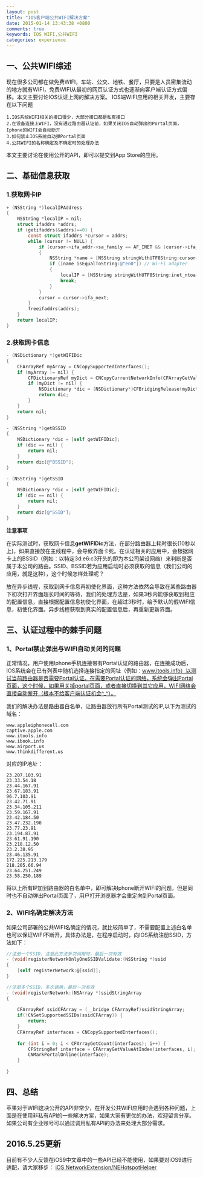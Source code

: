 ```yaml
---
layout: post
title: "IOS客户端公共WIFI解决方案"
date: 2015-01-14 13:43:38 +0800
comments: true
keywords: IOS WIFI,公共WIFI
categories: experience 
---
```

## 一、公共WIFI综述

现在很多公司都在做免费WIFI，车站、公交、地铁、餐厅，只要是人员密集流动的地方就有WIFI，免费WIFI从最初的网页认证方式也逐渐向客户端认证方式偏移。本文主要讨论IOS认证上网的解决方案。
IOS端WIFI应用的相关开发，主要存在以下问题

	1.IOS系统WIFI相关的接口很少，大部分接口都是私有接口
	2.在设备连接上WIFI，没有通过路由器认证前，如果关闭IOS自动弹出的Portal页面，Iphone的WIFI会自动断开
	3.如何禁止IOS系统自动弹Portal页面
	4.公共WIFI的名称确定及不确定时的处理办法

本文主要讨论在使用公开的API，即可以提交到App Store的应用。
<!-- more -->


## 二、基础信息获取

### 1.获取网卡IP

``` objectivec
+ (NSString *)localIPAddress
{
    NSString *localIP = nil;
    struct ifaddrs *addrs;
    if (getifaddrs(&addrs)==0) {
        const struct ifaddrs *cursor = addrs;
        while (cursor != NULL) {
            if (cursor->ifa_addr->sa_family == AF_INET && (cursor->ifa_flags & IFF_LOOPBACK) == 0)
            {
                NSString *name = [NSString stringWithUTF8String:cursor->ifa_name];
                if ([name isEqualToString:@"en0"]) // Wi-Fi adapter
                {
                    localIP = [NSString stringWithUTF8String:inet_ntoa(((struct sockaddr_in *)cursor->ifa_addr)->sin_addr)];
                    break;
                }
            }
            cursor = cursor->ifa_next;
        }
        freeifaddrs(addrs);
    }
    return localIP;
}

```

### 2.获取网卡信息

``` objectivec
- (NSDictionary *)getWIFIDic
{
    CFArrayRef myArray = CNCopySupportedInterfaces();
    if (myArray != nil) {
        CFDictionaryRef myDict = CNCopyCurrentNetworkInfo(CFArrayGetValueAtIndex(myArray, 0));
        if (myDict != nil) {
            NSDictionary *dic = (NSDictionary*)CFBridgingRelease(myDict);
            return dic;
        }
    }
    return nil;
}

- (NSString *)getBSSID
{
    NSDictionary *dic = [self getWIFIDic];
    if (dic == nil) {
        return nil;
    }
    return dic[@"BSSID"];
}

- (NSString *)getSSID
{
    NSDictionary *dic = [self getWIFIDic];
    if (dic == nil) {
        return nil;
    }
    return dic[@"SSID"];
}

```

**注意事项**

在实际测试时，获取网卡信息**getWIFIDic**方法，在部分路由器上耗时很长(10秒以上)，如果直接放在主线程中，会导致界面卡死。在认证相关的应用中，会根据网卡上的BSSID（例如：以特定3d:e6:c3开头的即为本公司架设网络）来判断是否属于本公司的路由。SSID、BSSID若为应用启动时必须获取的信息（我们公司的应用，就是这种），这个时候怎样处理呢？	

放在异步线程，获取到网卡信息再初使化界面，这种方法依然会导致在某些路由器下初次打开界面超长时间的等待，我们的处理方法是，如果3秒内能够获取到相应的配置信息，直接根据配置信息初使化界面，在超过3秒时，给予默认的假WIFI信息，初使化界面。异步线程获取到真实的配置信息后，再重新更新界面。
	

## 三、认证过程中的棘手问题

### 1、Portal禁止弹出与WIFI自动关闭的问题

正常情况，用户使用Iphone手机连接带有Portal认证的路由器，在连接成功后，IOS系统会在已有列表中随机选择连接指定的网址（例如：www.itools.info）以测试当前路由器是否需要Portal认证。在需要Portal认证的网络，系统会弹出Portal页面，这个时候，如果用关掉portal页面，或者直接切换到其它应用，WIFI网络会直接自动断开（根本不给客户端认证机会^_^）。

我们的解决办法是路由器白名单，让路由器放行所有Portal测试的IP,以下为测试的域名：

	www.appleiphonecell.com
	captive.apple.com
	www.itools.info
	www.ibook.info
	www.airport.us
	www.thinkdifferent.us
	
对应的IP地址：

	23.207.103.91
	23.33.54.18
	23.44.167.91
	23.67.183.91
	96.7.103.91
	23.42.71.91
	23.34.105.211
	23.59.167.91
	23.42.184.50
	23.47.232.190
	23.77.23.91
	23.194.87.91
	23.61.91.190
	23.218.12.50
	23.2.38.95
	23.46.135.91
	172.225.213.179
	218.205.66.94
	23.64.251.249
	23.58.250.189
	
将以上所有IP加到路由器的白名单中，即可解决Iphone断开WIFI的问题，但是同时也不自动弹出Portal页面了，用户打开浏览器才会重定向到Portal页面。

### 2、WIFI名确定解决方法

如果公司部署的公共WIFI名确定的情况，就比较简单了，不需要配置上述白名单也可以保证WIFI不断开，具体办法是，在程序启动时，向IOS系统注册SSID，方法如下：

``` objectivec
//注册一个SSID，注意此方法多次调用时，最后一次有效
- (void)registerNetworkOnlyOneSSIDValidate:(NSString *)ssid
{
    [self registerNetwork:@[ssid]];
}

//注册多个SSID，多次调用，最后一次有效
- (void)registerNetwork:(NSArray *)ssidStringArray
{
    
    CFArrayRef ssidCFArray = (__bridge CFArrayRef)ssidStringArray;
    if(!CNSetSupportedSSIDs(ssidCFArray)) {
        return;
    }
    CFArrayRef interfaces = CNCopySupportedInterfaces();
        
    for (int i = 0; i < CFArrayGetCount(interfaces); i++) {
        CFStringRef interface = CFArrayGetValueAtIndex(interfaces, i);
        CNMarkPortalOnline(interface);
    }
    
}

```

## 四、总结

苹果对于WIFI这块公开的API非常少，在开发公共WIFI应用时会遇到各种问题，上面是在使用非私有API的一些解决方案，如果大家有更优的办法，欢迎留言分享。如果公司有企业账号可以通过调用私有API的办法来处理大部分需求。

## 2016.5.25更新
目前有不少人反馈在iOS9中文章中的一些API已经不能使用，如果要对iOS9进行适配，请大家移步：
[iOS NetworkExtension/NEHotspotHelper](http://www.jianshu.com/p/aa6219925c2e)
	
